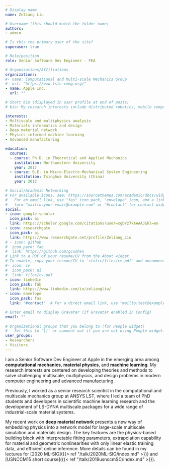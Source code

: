 ```yaml
---
# Display name
name: Zeliang Liu

# Username (this should match the folder name)
authors:
- admin

# Is this the primary user of the site?
superuser: true

# Role/position
role: Senior Software Dev Engineer - FEA

# Organizations/Affiliations
organizations:
#- name: Computational and Multi-scale Mechanics Group
#  url: "https://www.lstc-cmmg.org/"
- name: Apple Inc.
  url: ""

# Short bio (displayed in user profile at end of posts)
# bio: My research interests include distributed robotics, mobile computing and programmable matter.

interests:
- Multiscale and multiphysics analysis
- Materials informatics and design
- Deep material network
- Physics-informed machine learning
- Advanced manufacturing

education:
  courses:
  - course: Ph.D. in Theoretical and Applied Mechanics
    institution: Northwestern University
    year: 2017
  - course: B.E. in Micro-Electro-Mechanical System Engineering
    institution: Tsinghua University (China)
    year: 2012

# Social/Academic Networking
# For available icons, see: https://sourcethemes.com/academic/docs/widgets/#icons
#   For an email link, use "fas" icon pack, "envelope" icon, and a link in the
#   form "mailto:your-email@example.com" or "#contact" for contact widget.
social:
- icon: google-scholar
  icon_pack: ai
  link: https://scholar.google.com/citations?user=xgDYz7kAAAAJ&hl=en
- icon: researchgate
  icon_pack: ai
  link: https://www.researchgate.net/profile/Zeliang_Liu
# - icon: github
#  icon_pack: fab
#  link: https://github.com/gcushen
# Link to a PDF of your resume/CV from the About widget.
# To enable, copy your resume/CV to `static/files/cv.pdf` and uncomment the lines below.  
#- icon: cv
#  icon_pack: ai
#  link: files/cv.pdf
- icon: linkedin
  icon_pack: fab
  link: https://www.linkedin.com/in/zeliangliu/
- icon: envelope
  icon_pack: fas
  link: '#contact'  # For a direct email link, use "mailto:test@example.org".

# Enter email to display Gravatar (if Gravatar enabled in Config)
email: ""
  
# Organizational groups that you belong to (for People widget)
#   Set this to `[]` or comment out if you are not using People widget.  
user_groups:
- Researchers
- Visitors
---
```

I am a Senior Software Dev Engineer at Apple in the emerging area among **computational mechanics**, **material physics**, and **machine learning**. My research interests are centered on developing theories and methods to solve challenging multiscale, multiphysics, and design problems in modern computer engineering and advanced manufacturing. 

Previously, I worked as a senior research scientist in the computational and multiscale mechanics group at ANSYS LST, where I led a team of PhD students and developers in scientific machine learning research and the development of LS-DYNA multiscale packages for a wide range of industrial-scale material systems.

My recent work on **deep material network** presents a new way of embedding physics into a network model for large-scale multiscale simulation and materials design. The key features are the physics-based building block with interpretable fitting parameters, extrapolation capability for material and geometric nonlinearities with only linear elastic training data, and efficient online inference. More details can be found in my lectures for [2020 ML-SIG]({{< ref "/talk/2020ML-SIG/index.md" >}}) and [USNCCM15 short course]({{< ref "/talk/2019usnccmSC/index.md" >}}).
